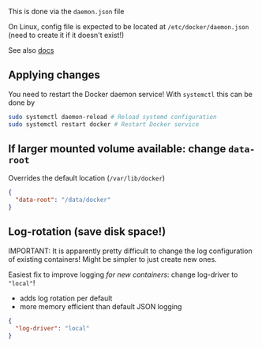 This is done via the `daemon.json` file

On Linux, config file is expected to be located at `/etc/docker/daemon.json` (need to create it if it doesn't exist!)

See also [docs](https://docs.docker.com/engine/reference/commandline/dockerd/#on-linux)

## Applying changes
You need to restart the Docker daemon service! With `systemctl` this can be done by

```bash
sudo systemctl daemon-reload # Reload systemd configuration
sudo systemctl restart docker # Restart Docker service
```

## If larger mounted volume available: change `data-root`
Overrides the default location (`/var/lib/docker`)

```json
{
  "data-root": "/data/docker"
}
```

## Log-rotation (save disk space!)
IMPORTANT: It is apparently pretty difficult to change the log configuration of existing containers! Might be simpler to just create new ones.

Easiest fix to improve logging _for new containers_: change log-driver to `"local"`!
 - adds log rotation per default
 - more memory efficient than default JSON logging

```json
{
  "log-driver": "local"
}
```